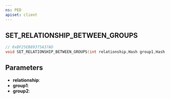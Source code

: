 ```yaml
---
ns: PED
apiset: client
---
```

## SET_RELATIONSHIP_BETWEEN_GROUPS

```c
// 0xBF25EB89375A37AD
void SET_RELATIONSHIP_BETWEEN_GROUPS(int relationship,Hash group1,Hash group2);
```


## Parameters
* **relationship**:
* **group1**:
* **group2**: